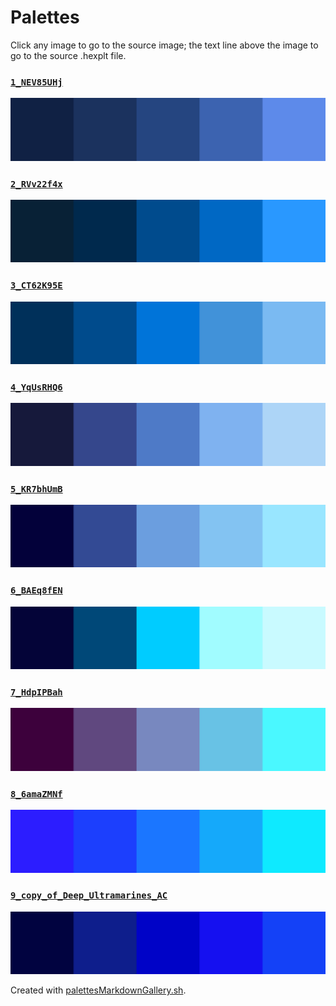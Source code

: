 # Palettes

Click any image to go to the source image; the text line above the image to go to the source .hexplt file.

### [`1_NEV85UHj`](1_NEV85UHj.hexplt)

[ ![1_NEV85UHj.png](1_NEV85UHj.png) ](1_NEV85UHj.png)

### [`2_RVv22f4x`](2_RVv22f4x.hexplt)

[ ![2_RVv22f4x.png](2_RVv22f4x.png) ](2_RVv22f4x.png)

### [`3_CT62K95E`](3_CT62K95E.hexplt)

[ ![3_CT62K95E.png](3_CT62K95E.png) ](3_CT62K95E.png)

### [`4_YqUsRHQ6`](4_YqUsRHQ6.hexplt)

[ ![4_YqUsRHQ6.png](4_YqUsRHQ6.png) ](4_YqUsRHQ6.png)

### [`5_KR7bhUmB`](5_KR7bhUmB.hexplt)

[ ![5_KR7bhUmB.png](5_KR7bhUmB.png) ](5_KR7bhUmB.png)

### [`6_BAEq8fEN`](6_BAEq8fEN.hexplt)

[ ![6_BAEq8fEN.png](6_BAEq8fEN.png) ](6_BAEq8fEN.png)

### [`7_HdpIPBah`](7_HdpIPBah.hexplt)

[ ![7_HdpIPBah.png](7_HdpIPBah.png) ](7_HdpIPBah.png)

### [`8_6amaZMNf`](8_6amaZMNf.hexplt)

[ ![8_6amaZMNf.png](8_6amaZMNf.png) ](8_6amaZMNf.png)

### [`9_copy_of_Deep_Ultramarines_AC`](9_copy_of_Deep_Ultramarines_AC.hexplt)

[ ![9_copy_of_Deep_Ultramarines_AC.png](9_copy_of_Deep_Ultramarines_AC.png) ](9_copy_of_Deep_Ultramarines_AC.png)

Created with [palettesMarkdownGallery.sh](https://github.com/earthbound19/_ebDev/blob/master/scripts/imgAndVideo/palettesMarkdownGallery.sh).